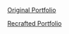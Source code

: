 [Original Portfolio](https://alemdev.org)

[Recrafted Portfolio](https://ad-portfolio-one.vercel.app)
